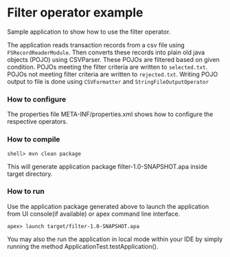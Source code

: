 # Filter operator example

Sample application to show how to use the filter operator.

The application reads transaction records from a csv file using `FSRecordReaderModule`. Then converts these records into plain old java objects (POJO) using CSVParser. These POJOs are filtered based on given condition. POJOs meeting the filter criteria are written to `selected.txt`. POJOs not meeting filter criteria are written to `rejected.txt`. Writing POJO output to file is done using `CSVFormatter` and `StringFileOutputOperator`

### How to configure
The properties file META-INF/properties.xml shows how to configure the respective operators.

### How to compile
`shell> mvn clean package`

This will generate application package filter-1.0-SNAPSHOT.apa inside target directory.

### How to run
Use the application package generated above to launch the application from UI console(if available) or apex command line interface.

`apex> launch target/filter-1.0-SNAPSHOT.apa`

You may also the run the application in local mode within your IDE by simply running the method ApplicationTest.testApplication().
